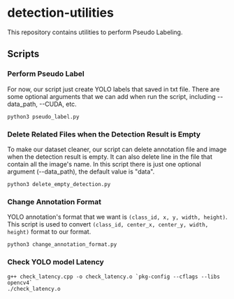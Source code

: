# detection-utilities
This repository contains utilities to perform Pseudo Labeling. 

## Scripts

### Perform Pseudo Label
For now, our script just create YOLO labels that saved in txt file.
There are some optional arguments that we can add when run the script, including --data_path, --CUDA, etc.

`python3 pseudo_label.py`

### Delete Related Files when the Detection Result is Empty
To make our dataset cleaner, our script can delete annotation file and image when the detection result is empty. 
It can also delete line in the file that contain all the image's name.
In this script there is just one optional argument (--data_path), the default value is "data". 

`python3 delete_empty_detection.py`

### Change Annotation Format
YOLO annotation's format that we want is `(class_id, x, y, width, height)`. This script is used to convert `(class_id, center_x, center_y, width, height)` format to our format.

`python3 change_annotation_format.py`

### Check YOLO model Latency
```
g++ check_latency.cpp -o check_latency.o `pkg-config --cflags --libs opencv4`
./check_latency.o
```
